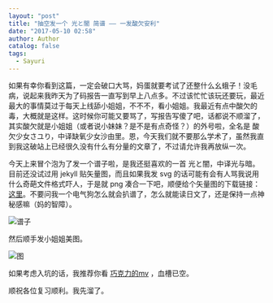 ```yaml
---
layout: "post"
title: "抽空发一个 光と闇 简谱 —— 一发酸欠安利"
date: "2017-05-10 02:58"
author: Author
catalog: false
tags:
  - Sayuri
---
```


如果有幸你看到这篇，一定会破口大骂，妈蛋就要考试了还整什么幺蛾子！没毛病，说起来我昨天为了码报告一直写到早上八点多。不过该忙忙该玩还要玩，最近最大的事情莫过于每天上线舔小姐姐，不不不，看小姐姐。我最近有点中酸欠的毒，大概就是这样。这时候你可能又要骂了，写报告写傻了吧，话都说不顺溜了，其实酸欠就是小姐姐（或者说小妹妹？是不是有点奇怪？）的外号啦，全名是 酸欠少女さユり，中译缺氧少女沙由里。恩，今天我们就不要那么学术了，虽然我直到我这破站上已经很久没有什么有分量的文章了，不过请允许我再放纵一次。

今天上来冒个泡为了发一个谱子啦，是我还挺喜欢的一首 光と闇，中译光与暗。目前还没试过用 jekyll 贴矢量图，而且如果我发 svg 的话可能有会有人骂我说用什么奇葩文件格式吓人，于是就 png 凑合一下吧，顺便给个矢量图的下载链接： [这里][1]。不要问我一个电气狗怎么就会扒谱了，怎么就能读日文了，还是保持一点神秘感嘛（妈的智障）。

![谱子][4]

然后顺手发小姐姐美图。

![图][3]

如果考虑入坑的话，我推荐你看 [巧克力的mv][2] ，血槽已空。

顺祝各位复习顺利。我先溜了。

[1]: https://github.com/Towdium/towdium.github.io/blob/master/share/hikari-to-yami-score.pdf
[2]: http://www.bilibili.com/video/av2543496/?from=search&seid=14297155548008348574
[3]: /img/posts/hikari-to-yami-score_1.jpeg
[4]: /img/posts/hikari-to-yami-score_2.png
